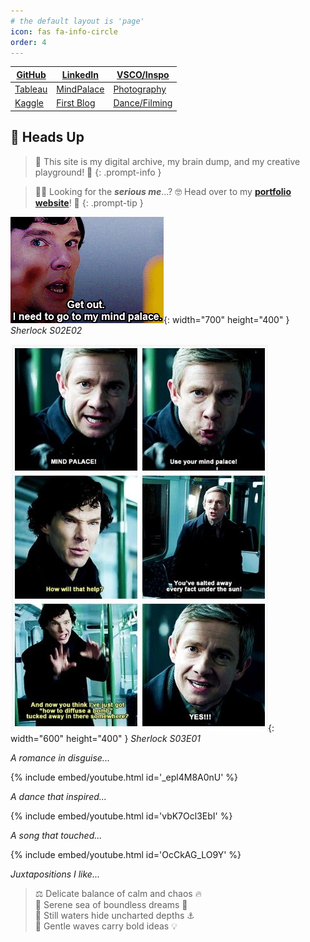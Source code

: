 ```yaml
---
# the default layout is 'page'
icon: fas fa-info-circle
order: 4
---
```


<div class="custom-table-container">
  <table class="custom-table">
    <thead>
      <tr>
        <th><a href="https://github.com/khoapham1002?tab=repositories">GitHub</a></th>
        <th><a href="https://www.linkedin.com/in/kdpham1002/">LinkedIn</a></th>
        <th><a href="https://vsco.co/teenee3051/gallery">VSCO/Inspo</a></th>
      </tr>
    </thead>
    <tbody>
      <tr>
        <td><a href="https://public.tableau.com/app/profile/kdpham.umass/vizzes">Tableau</a></td>
        <td><a href="https://khoapham1002.github.io/mindpalace/categories/">MindPalace</a></td>
        <td><a href="https://www.instagram.com/teenee_archives/">Photography</a></td>
      </tr>
      <tr>
        <td><a href="https://www.kaggle.com/teenee3051">Kaggle</a></td>
        <td><a href="https://isenbergmarketing.wordpress.com/2023/06/12/netflix-and-learn/?fbclid=IwZXh0bgNhZW0CMTEAAR1hEqlSY2sZx2p6ysM-EFkoQkFC4r9FBFxAKLc-z-wHuv3fW_YzuziMpSc_aem_v81C0HMR5vpAzpT02UQxqA">First Blog</a></td>
        <td><a href="https://www.instagram.com/teenee_archives/reels/">Dance/Filming</a></td>
      </tr>
    </tbody>
  </table>
</div>

## 🚨 **Heads Up**

> 👀 This site is my digital archive, my brain dump, and my creative playground! 🌈
{: .prompt-info }

> 🧑‍💻 Looking for the ***serious me***...? 🤓 Head over to my **[portfolio website](https://khoapham1002.github.io/)**! 💼
{: .prompt-tip }


![sherlock-meme1](/assets/img/sherlock-get-out-mindpalace-meme.jpeg){: width="700" height="400" }
*Sherlock S02E02*

![sherlock-meme2](assets/img/sherlock-use-your-mindpalace-meme.jpeg){: width="600" height="400" }
*Sherlock S03E01*

*A romance in disguise...*

{% include embed/youtube.html id='_epl4M8A0nU' %}

*A dance that inspired...*

{% include embed/youtube.html id='vbK7Ocl3EbI' %}

*A song that touched...*

{% include embed/youtube.html id='OcCkAG_LO9Y' %}

*Juxtapositions I like...*

> ⚖️ Delicate balance of calm and chaos 🔥 <br>
> 🐚 Serene sea of boundless dreams 🌟 <br>
> 🐳 Still waters hide uncharted depths ⚓️ <br>
> 🌊 Gentle waves carry bold ideas 💡 <br>
